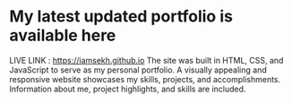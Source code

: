 # My latest updated portfolio is available here
LIVE LINK : https://iamsekh.github.io
The site was built in HTML, CSS, and JavaScript to serve as my personal portfolio. A visually appealing and responsive website showcases my skills, projects, and accomplishments. Information about me, project highlights, and skills are included.
